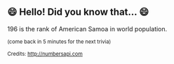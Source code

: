 ## :smile: Hello! Did you know that... :smile:
196 is the rank of American Samoa in world population.

<sup>(come back in 5 minutes for the next trivia)</sup>


<sup>Credits: http://numbersapi.com</sup>
